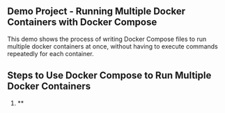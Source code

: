 ## Demo Project - Running Multiple Docker Containers with Docker Compose

This demo shows the process of writing Docker Compose files to run multiple docker containers at once, without having to execute commands repeatedly for each container.

## Steps to Use Docker Compose to Run Multiple Docker Containers

1. **
